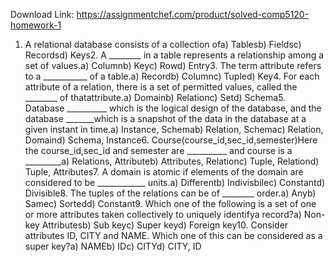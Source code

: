 Download Link: https://assignmentchef.com/product/solved-comp5120-homework-1
<br>
1. A relational database consists of a collection ofa) Tablesb) Fieldsc) Recordsd) Keys2. A ________ in a table represents a relationship among a set of values.a) Columnb) Keyc) Rowd) Entry3. The term attribute refers to a ___________ of a table.a) Recordb) Columnc) Tupled) Key4. For each attribute of a relation, there is a set of permitted values, called the ________ of thatattribute.a) Domainb) Relationc) Setd) Schema5. Database __________ which is the logical design of the database, and the database _______which is a snapshot of the data in the database at a given instant in time.a) Instance, Schemab) Relation, Schemac) Relation, Domaind) Schema, Instance6. Course(course_id,sec_id,semester)Here the course_id,sec_id and semester are __________ and course is a _________a) Relations, Attributeb) Attributes, Relationc) Tuple, Relationd) Tuple, Attributes7. A domain is atomic if elements of the domain are considered to be ____________ units.a) Differentb) Indivisbilec) Constantd) Divisible8. The tuples of the relations can be of ________ order.a) Anyb) Samec) Sortedd) Constant9. Which one of the following is a set of one or more attributes taken collectively to uniquely identifya record?a) Non-key Attributesb) Sub keyc) Super keyd) Foreign key10. Consider attributes ID, CITY and NAME. Which one of this can be considered as a super key?a) NAMEb) IDc) CITYd) CITY, ID